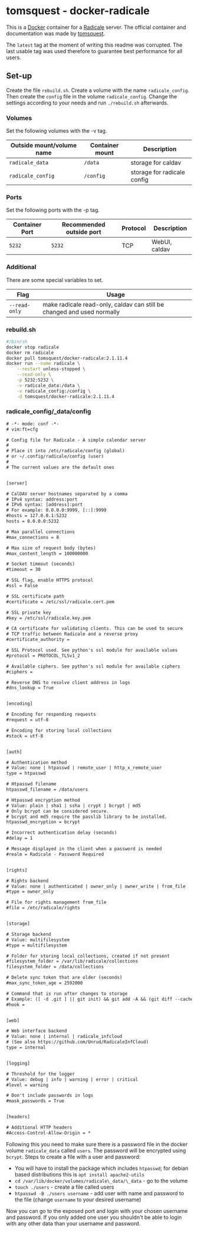 # tomsquest - docker-radicale

This is a [Docker](/wiki/docker.md) container for a [Radicale](/wiki/radicale.md) server.
The official container and documentation was made by
[tomsquest](https://hub.docker.com/r/tomsquest/docker-radicale).

The `latest` tag at the moment of writing this readme was corrupted.
The last usable tag was used therefore to guarantee best performance for all users.

## Set-up

Create the file `rebuild.sh`.
Create a volume with the name `radicale_config`.
Then create the `config` file in the volume `radicale_config`.
Change the settings according to your needs and run `./rebuild.sh` afterwards.

### Volumes

Set the following volumes with the -v tag.

| Outside mount/volume name | Container mount | Description                 |
| ------------------------- | --------------- | --------------------------- |
| `radicale_data`           | `/data`         | storage for caldav          |
| `radicale_config`         | `/config`       | storage for radicale config |

### Ports

Set the following ports with the -p tag.

| Container Port | Recommended outside port | Protocol | Description   |
| -------------- | ------------------------ | -------- | ------------- |
| `5232`         | `5232`                   | TCP      | WebUI, caldav |

### Additional

There are some special variables to set.

| Flag          | Usage                                                                  |
| ------------- | ---------------------------------------------------------------------- |
| `--read-only` | make radicale read-only, caldav can still be changed and used normally |

### rebuild.sh

```sh
#/bin/sh
docker stop radicale
docker rm radicale
docker pull tomsquest/docker-radicale:2.1.11.4
docker run --name radicale \
    --restart unless-stopped \
    --read-only \
    -p 5232:5232 \
    -v radicale_data:/data \
    -v radicale_config:/config \
    -d tomsquest/docker-radicale:2.1.11.4
```

### radicale\_config/\_data/config

```txt
# -*- mode: conf -*-
# vim:ft=cfg

# Config file for Radicale - A simple calendar server
#
# Place it into /etc/radicale/config (global)
# or ~/.config/radicale/config (user)
#
# The current values are the default ones


[server]

# CalDAV server hostnames separated by a comma
# IPv4 syntax: address:port
# IPv6 syntax: [address]:port
# For example: 0.0.0.0:9999, [::]:9999
#hosts = 127.0.0.1:5232
hosts = 0.0.0.0:5232

# Max parallel connections
#max_connections = 8

# Max size of request body (bytes)
#max_content_length = 100000000

# Socket timeout (seconds)
#timeout = 30

# SSL flag, enable HTTPS protocol
#ssl = False

# SSL certificate path
#certificate = /etc/ssl/radicale.cert.pem

# SSL private key
#key = /etc/ssl/radicale.key.pem

# CA certificate for validating clients. This can be used to secure
# TCP traffic between Radicale and a reverse proxy
#certificate_authority =

# SSL Protocol used. See python's ssl module for available values
#protocol = PROTOCOL_TLSv1_2

# Available ciphers. See python's ssl module for available ciphers
#ciphers =

# Reverse DNS to resolve client address in logs
#dns_lookup = True


[encoding]

# Encoding for responding requests
#request = utf-8

# Encoding for storing local collections
#stock = utf-8


[auth]

# Authentication method
# Value: none | htpasswd | remote_user | http_x_remote_user
type = htpasswd

# Htpasswd filename
htpasswd_filename = /data/users

# Htpasswd encryption method
# Value: plain | sha1 | ssha | crypt | bcrypt | md5
# Only bcrypt can be considered secure.
# bcrypt and md5 require the passlib library to be installed.
htpasswd_encryption = bcrypt

# Incorrect authentication delay (seconds)
#delay = 1

# Message displayed in the client when a password is needed
#realm = Radicale - Password Required


[rights]

# Rights backend
# Value: none | authenticated | owner_only | owner_write | from_file
#type = owner_only

# File for rights management from_file
#file = /etc/radicale/rights


[storage]

# Storage backend
# Value: multifilesystem
#type = multifilesystem

# Folder for storing local collections, created if not present
#filesystem_folder = /var/lib/radicale/collections
filesystem_folder = /data/collections

# Delete sync token that are older (seconds)
#max_sync_token_age = 2592000

# Command that is run after changes to storage
# Example: ([ -d .git ] || git init) && git add -A && (git diff --cached --quiet || git commit -m "Changes by "%(user)s)
#hook =


[web]

# Web interface backend
# Value: none | internal | radicale_infcloud
# (See also https://github.com/Unrud/RadicaleInfCloud)
type = internal


[logging]

# Threshold for the logger
# Value: debug | info | warning | error | critical
#level = warning

# Don't include passwords in logs
#mask_passwords = True


[headers]

# Additional HTTP headers
#Access-Control-Allow-Origin = *
```

Following this you need to make sure there is a password file in the docker
volume `radicale_data` called `users`.
The password will be encrypted using `bcrypt`.
Steps to create a file with a user and password:

- You will have to install the package which includes `htpasswd`; for debian
  based distributions this is `apt install apache2-utils`
- `cd /var/lib/docker/volumes/radicale\_data/\_data` - go to the volume
- `touch ./users` - create a file called users
- `htpasswd -B ./users username` - add user with name and password to the file
  (change `username` to your desired username)

Now you can go to the exposed port and login with your chosen username and password.
If you only added one user you shouldn't be able to login with any other data
than your username and password.
